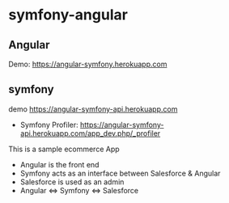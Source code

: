 # symfony-angular
Angular
----------------------------------
Demo: https://angular-symfony.herokuapp.com
 
symfony
----------------------------------
demo https://angular-symfony-api.herokuapp.com
* Symfony Profiler: https://angular-symfony-api.herokuapp.com/app_dev.php/_profiler

This is a sample ecommerce App 
* Angular is the front end
* Symfony acts as an interface between Salesforce & Angular
* Salesforce is used as an admin
* Angular <=> Symfony <=> Salesforce
